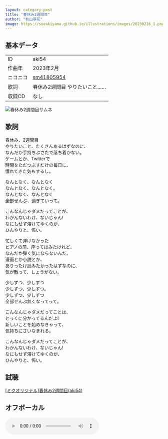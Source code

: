 ```yaml
---
layout: category-post
title: "春休み2週間目"
author: "秋山翠花"
image: https://sueakiyama.github.io/illustrations/images/20230216_1.png
---
```


## 基本データ
<div class="song-block">
<table class="float-left">
  <tr>
    <td>ID</td>
    <td>aki54</td>
  </tr>
  <tr>
    <td>作曲年</td>
    <td>2023年2月</td>
  </tr>
  <tr>
    <td>ニコニコ</td>
    <td><a href="https://www.nicovideo.jp/watch/sm41805954">sm41805954</a></td>
  </tr>
  <tr>
    <td>歌詞</td>
    <td>春休み2週間目 やりたいこと……</td>
  </tr>
  <tr>
    <td>収録CD</td>
    <td>なし</td>
  </tr>
</table>

<img class="float-right" src="https://sueakiyama.github.io/illustrations/images/20230216_1.png" alt="春休み2週間目サムネ">
</div>

## 歌詞

春休み、2週間目  
やりたいこと、たくさんあるはずなのに、  
なんだか手持ちぶさたで落ち着かない。  
ゲームとか、Twitterで  
時間をただつぶすだけの毎日に、  
慣れてきた気もするし。

なんとなく、なんとなく  
なんとなく、なんとなく。  
なんとなく、なんとなく  
全部ぜんぶ、過ぎていって。

こんなんじゃダメだってことが、  
わかんないわけ、ないじゃん!  
なにもせず溶けてゆくのが、  
ひんやりと、怖い。

忙しくて弾けなかった  
ピアノの前、座ってはみたけれど、  
なんだか弾く気にならないんだ。  
漫画とか小説とか、  
ありったけ読みたかったはずなのに、  
気が散って、しょうがない。

少しずつ、少しずつ  
少しずつ、少しずつ。  
少しずつ、少しずつ  
全部ぜんぶ無くなってって。

こんなんじゃダメだってことは、  
とっくに分かってるんだよ!  
新しいことを始めなきゃって、  
気持ちにさいなまれる。

こんなんじゃダメだってことが、  
わかんないわけ、ないじゃん!  
なにもせず溶けてゆくのが、  
ひんやりと、怖い。

## 試聴

<script type="application/javascript" src="https://embed.nicovideo.jp/watch/sm41805954/script?w=640&h=360"></script><noscript><a href="https://www.nicovideo.jp/watch/sm41805954">[ミクオリジナル]春休み2週間目(aki54)</a></noscript>

## オフボーカル

<audio controls src="mp3/aki54_offvocal.mp3"></audio>

